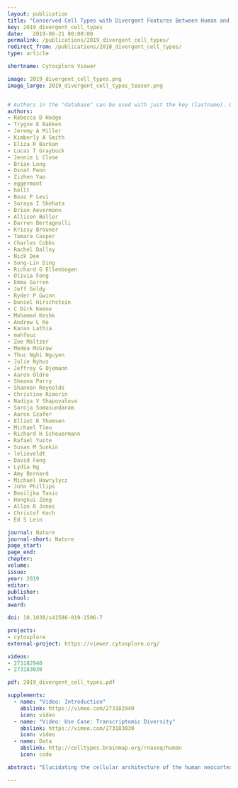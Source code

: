 ```yaml
---
layout: publication
title: "Conserved Cell Types with Divergent Features Between Human and Mouse Cortex"
key: 2019_divergent_cell_types
date:   2019-08-21 00:00:00
permalink: /publications/2019_divergent_cell_types/
redirect_from: /publications/2018_divergent_cell_types/
type: article

shortname: Cytosplore Viewer

image: 2019_divergent_cell_types.png
image_large: 2019_divergent_cell_types_teaser.png


# Authors in the "database" can be used with just the key (lastname). Others can be written properly.
authors:
- Rebecca D Hodge
- Trygve E Bakken
- Jeremy A Miller
- Kimberly A Smith
- Eliza R Barkan
- Lucas T Graybuck
- Jennie L Close
- Brian Long
- Osnat Penn
- Zizhen Yao
- eggermont
- hollt
- Boaz P Levi
- Soraya I Shehata
- Brian Aevermann
- Allison Beller
- Darren Bertagnolli
- Krissy Brouner
- Tamara Casper
- Charles Cobbs
- Rachel Dalley
- Nick Dee
- Song-Lin Ding
- Richard G Ellenbogen
- Olivia Fong
- Emma Garren
- Jeff Goldy
- Ryder P Gwinn
- Daniel Hirschstein
- C Dirk Keene
- Mohamed Keshk
- Andrew L Ko
- Kanan Lathia
- mahfouz
- Zoe Maltzer
- Medea McGraw
- Thuc Nghi Nguyen
- Julie Nyhus
- Jeffrey G Ojemann
- Aaron Oldre
- Sheana Parry
- Shannon Reynolds
- Christine Rimorin
- Nadiya V Shapovalova
- Saroja Somasundaram
- Aaron Szafer
- Elliot R Thomsen
- Michael Tieu
- Richard H Scheuermann
- Rafael Yuste
- Susan M Sunkin
- lelieveldt
- David Feng
- Lydia Ng
- Amy Bernard
- Michael Hawrylycz
- John Phillips
- Bosiljka Tasic
- Hongkui Zeng
- Allan R Jones
- Christof Koch
- Ed S Lein

journal: Nature
journal-short: Nature
page_start:
page_end:
chapter:
volume:
issue:
year: 2019
editor:
publisher:
school:
award:

doi: 10.1038/s41586-019-1506-7

projects:
- cytosplore
external-project: https://viewer.cytosplore.org/

videos:
- 273182940
- 273183030

pdf: 2019_divergent_cell_types.pdf

supplements:
  - name: "Video: Introduction"
    abslink: https://vimeo.com/273182940
    icon: video
  - name: "Video: Use Case: Transcriptomic Diversity"
    abslink: https://vimeo.com/273183030
    icon: video
  - name: Data
    abslink: http://celltypes.brainmap.org/rnaseq/human
    icon: code

abstract: "Elucidating the cellular architecture of the human neocortex is central to understanding our cognitive abilities and susceptibility to disease. Here we applied single nucleus RNA-sequencing to perform a comprehensive analysis of cell types in the middle temporal gyrus of human cerebral cortex. We identify a highly diverse set of excitatory and inhibitory neuronal types that are mostly sparse, with excitatory types being less layer-restricted than expected. Comparison to a similar mouse cortex single cell RNA-sequencing dataset revealed a surprisingly well-conserved cellular architecture that enables matching of homologous types and predictions of human cell type properties. Despite this general conservation, we also find extensive differences between homologous human and mouse cell types, including dramatic alterations in proportions, laminar distributions, gene expression, and morphology. These species-specific features emphasize the importance of directly studying human brain."

---
```

